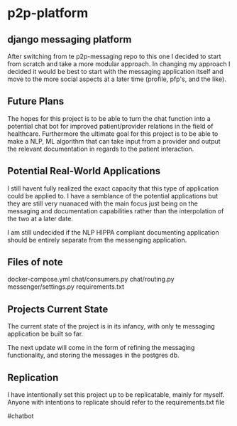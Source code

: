 # p2p-platform

## django messaging platform

After switching from te p2p-messaging repo to this one I decided to start from scratch and take a more modular approach.
In changing my approach I decided it would be best to start with the messaging application itself and move to the more
social aspects at a later time (profile, pfp's, and the like). 

## Future Plans 

The hopes for this project is to be able to turn the chat function into a potential chat bot for improved patient/provider
relations in the field of healthcare. Furthermore the ultimate goal for this project is to be able to make a NLP, ML algorithm 
that can take input from a provider and output the relevant documentation in regards to the patient interaction.

## Potential Real-World Applications
I still havent fully realized the exact capacity that this type of application could be applied to. 
I have a semblance of the potential applications but they are still very nuanaced with the main focus just being on the messaging and documentation 
capabilities rather than the interpolation of the two at a later date.

I am still undecided if the NLP HIPPA compliant documenting application should be entirely separate from the messenging application.

## Files of note

docker-compose.yml
chat/consumers.py
chat/routing.py
messenger/settings.py 
requirements.txt

## Projects Current State

The current state of the project is in its infancy, with only te messaging application be built so far. 

The next update will come in the form of refining the messaging functionality, and storing the messages in the postgres db.

## Replication 

I have intentionally set this project up to be replicatable, mainly for myself. 
Anyone with intentions to replicate should refer to the requirements.txt file

# c h a t b o t  
 